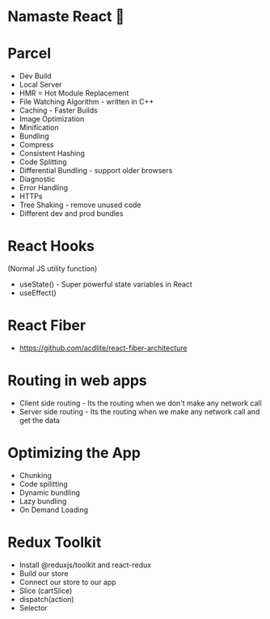 # Namaste React 🚀

# Parcel

- Dev Build
- Local Server
- HMR = Hot Module Replacement
- File Watching Algorithm - written in C++
- Caching - Faster Builds
- Image Optimization
- Minification
- Bundling
- Compress
- Consistent Hashing
- Code Splitting
- Differential Bundling - support older browsers
- Diagnostic
- Error Handling
- HTTPs
- Tree Shaking - remove unused code
- Different dev and prod bundles

# React Hooks

(Normal JS utility function)

- useState() - Super powerful state variables in React
- useEffect()

# React Fiber

- https://github.com/acdlite/react-fiber-architecture

# Routing in web apps

- Client side routing - Its the routing when we don't make any network call
- Server side routing - Its the routing when we make any network call and get the data

# Optimizing the App

- Chunking
- Code spilitting
- Dynamic bundling
- Lazy bundling
- On Demand Loading

# Redux Toolkit

- Install @reduxjs/toolkit and react-redux
- Build our store
- Connect our store to our app
- Slice (cartSlice)
- dispatch(action)
- Selector
